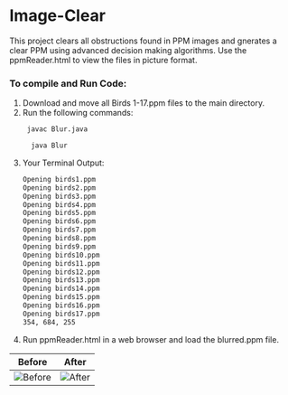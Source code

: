 # Image-Clear
This project clears all obstructions found in PPM images and gnerates a clear PPM using advanced decision making algorithms. Use the ppmReader.html to view the files in picture format. 

### To compile and Run Code:
  1. Download and move all Birds 1-17.ppm files to the main directory. 
  2. Run the following commands:
     ```sh
      javac Blur.java
      ```
      ```sh
        java Blur
      ```
   3. Your Terminal Output:
        ```sh
        Opening birds1.ppm
        Opening birds2.ppm
        Opening birds3.ppm
        Opening birds4.ppm
        Opening birds5.ppm
        Opening birds6.ppm
        Opening birds7.ppm
        Opening birds8.ppm
        Opening birds9.ppm
        Opening birds10.ppm
        Opening birds11.ppm
        Opening birds12.ppm
        Opening birds13.ppm
        Opening birds14.ppm
        Opening birds15.ppm
        Opening birds16.ppm
        Opening birds17.ppm
        354, 684, 255
        ```
   4. Run ppmReader.html in a web browser and load the blurred.ppm file. 

Before | After
------------ | -------------
![Before](https://github.com/jdeep97/Image-Clear/blob/main/Static/Before.png) |![After](https://github.com/jdeep97/Image-Clear/blob/main/Static/After.png)

